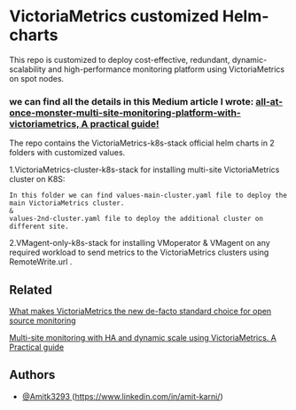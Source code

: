 
# VictoriaMetrics customized Helm-charts

This repo is customized to deploy cost-effective, redundant, dynamic-scalability and high-performance monitoring platform using VictoriaMetrics on spot nodes.

### we can find all the details in this Medium article I wrote: [all-at-once-monster-multi-site-monitoring-platform-with-victoriametrics, A practical guide!](https://medium.com/everything-full-stack/what-makes-victoriametrics-the-new-de-facto-standard-choice-for-open-source-monitoring-5d2b66b6e292)

The repo contains the VictoriaMetrics-k8s-stack official helm charts in 2 folders with customized values.

1.VictoriaMetrics-cluster-k8s-stack for installing multi-site VictoriaMetrics cluster on K8S:

    In this folder we can find values-main-cluster.yaml file to deploy the main VictoriaMetrics cluster.
    &
    values-2nd-cluster.yaml file to deploy the additional cluster on different site.

2.VMagent-only-k8s-stack for installing VMoperator & VMagent on any required workload to send metrics to the VictoriaMetrics clusters using RemoteWrite.url .

## Related

[What makes VictoriaMetrics the new de-facto standard choice for open source monitoring](https://medium.com/everything-full-stack/what-makes-victoriametrics-the-new-de-facto-standard-choice-for-open-source-monitoring-5d2b66b6e292)

[Multi-site monitoring with HA and dynamic scale using VictoriaMetrics. A Practical guide](https://medium.com/everything-full-stack/what-makes-victoriametrics-the-new-de-facto-standard-choice-for-open-source-monitoring-5d2b66b6e292)


## Authors 

- [@Amitk3293 ](https://github.com/Amitk3293) (https://www.linkedin.com/in/amit-karni/)
